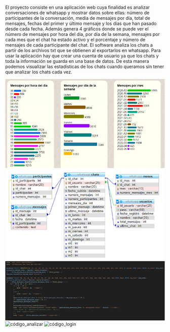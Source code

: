 El proyecto consiste en una aplicación web cuya finalidad es analizar conversaciones de whatsapp y mostrar datos sobre ellas: número de participantes de la conversación, media de mensajes por día, total de mensajes, fechas del primer y último mensaje y los días que han pasado desde cada fecha.
Además genera 4 gráficos donde se puede ver el número de mensajes por hora del día, por día de la semana, mensajes por cada mes que el chat ha estado activo y el porcentaje y número de mensajes de cada participante del chat. El software analiza los chats a partir de los archivos txt que se obtienen al exportarlos en whatsapp.
Para usar la aplicación hay que crear una cuenta de usuario ya que los chats y toda la información se guarda en una base de datos.
De esta manera podemos visualizar las estadísticas de los chats cuando queramos sin tener que analizar los chats cada vez.

![gráficos](https://github.com/aamatecarrion/analizador_whatsapp/blob/main/previews/gráficos.png)
![esquema_base](https://github.com/aamatecarrion/analizador_whatsapp/blob/main/previews/esquema_base.png)
![código_gráficos](https://github.com/aamatecarrion/analizador_whatsapp/blob/main/previews/código_gráficos.png)
![código_analizar](https://github.com/aamatecarrion/analizador_whatsapp/blob/main/previews/código_analizar.png)
![código_login](https://github.com/aamatecarrion/analizador_whatsapp/blob/main/previews/código_login.png)
